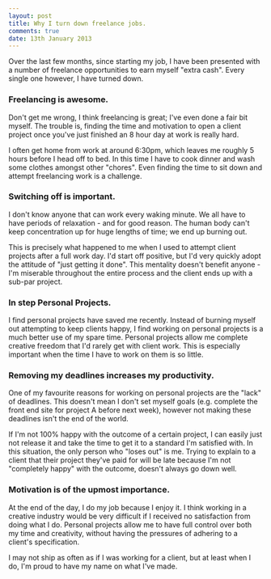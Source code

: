 ```yaml
---
layout: post
title: Why I turn down freelance jobs.
comments: true
date: 13th January 2013
---
```


Over the last few months, since starting my job, I have been presented with a number of freelance opportunities to earn myself "extra cash". Every single one however, I have turned down.

### Freelancing is awesome.

Don't get me wrong, I think freelancing is great; I've even done a fair bit myself. The trouble is, finding the time and motivation to open a client project once you've just finished an 8 hour day at work is really hard. 

I often get home from work at around 6:30pm, which leaves me roughly 5 hours before I head off to bed. In this time I have to cook dinner and wash some clothes amongst other "chores". Even finding the time to sit down and attempt freelancing work is a challenge. 

### Switching off is important.

I don't know anyone that can work every waking minute. We all have to have periods of relaxation - and for good reason. The human body can't keep concentration up for huge lengths of time; we end up burning out.

This is precisely what happened to me when I used to attempt client projects after a full work day. I'd start off positive, but I'd very quickly adopt the attitude of "just getting it done". This mentality doesn't benefit anyone - I'm miserable throughout the entire process and the client ends up with a sub-par project. 

### In step Personal Projects.

I find personal projects have saved me recently. Instead of burning myself out attempting to keep clients happy, I find working on personal projects is a much better use of my spare time. Personal projects allow me complete creative freedom that I'd rarely get with client work. This is especially important when the time I have to work on them is so little. 


### Removing my deadlines increases my productivity.

One of my favourite reasons for working on personal projects are the "lack" of deadlines. This doesn't mean I don't set myself goals (e.g. complete the front end site for project A before next week), however not making these deadlines isn't the end of the world. 

If I'm not 100% happy with the outcome of a certain project, I can easily just not release it and take the time to get it to a standard I'm satisfied with. In this situation, the only person who "loses out" is me. Trying to explain to a client that their project they've paid for will be late because I'm not "completely happy" with the outcome, doesn't always go down well.

### Motivation is of the upmost importance.

At the end of the day, I do my job because I enjoy it. I think working in a creative industry would be very difficult if I received no satisfaction from doing what I do. Personal projects allow me to have full control over both my time and creativity, without having the pressures of adhering to a client's specification.

I may not ship as often as if I was working for a client, but at least when I do, I'm proud to have my name on what I've made.





